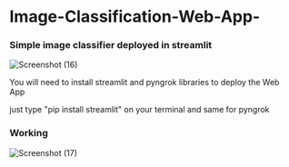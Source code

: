 # Image-Classification-Web-App-
### Simple image classifier deployed in streamlit


 ![Screenshot (16)](https://user-images.githubusercontent.com/75296014/145347637-77fe8a0d-c82a-490e-a98c-6b37f055b9fe.png)


You will need to install streamlit and pyngrok libraries to deploy the Web App

just type "pip install streamlit" on your terminal and same for pyngrok


### Working 


![Screenshot (17)](https://user-images.githubusercontent.com/75296014/145347764-01250b12-97fc-441c-b55f-b14119b77f67.png)

